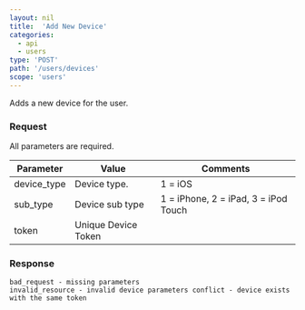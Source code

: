 ```yaml
---
layout: nil
title:  'Add New Device'
categories:
  - api
  - users
type: 'POST'
path: '/users/devices'
scope: 'users'
---
```


Adds a new device for the user.

### Request

All parameters are required.

<table class="table table-bordered table-striped">
	<thead>
		<tr>
			<th>Parameter</th>
			<th>Value</th>
			<th>Comments</th>
		</tr>
  </thead>
	<tbody>
		<tr><td>device_type</td><td>Device type.</td><td>1 = iOS</td></tr>
		<tr><td>sub_type</td><td>Device sub type</td><td>1 = iPhone, 2 = iPad, 3 = iPod Touch</td></tr>
		<tr><td>token</td><td>Unique Device Token</td><td></td></tr>
	</tbody>
</table>

### Response

<code class="inline-code">bad\_request - missing parameters
invalid\_resource - invalid device parameters
conflict - device exists with the same token</code>